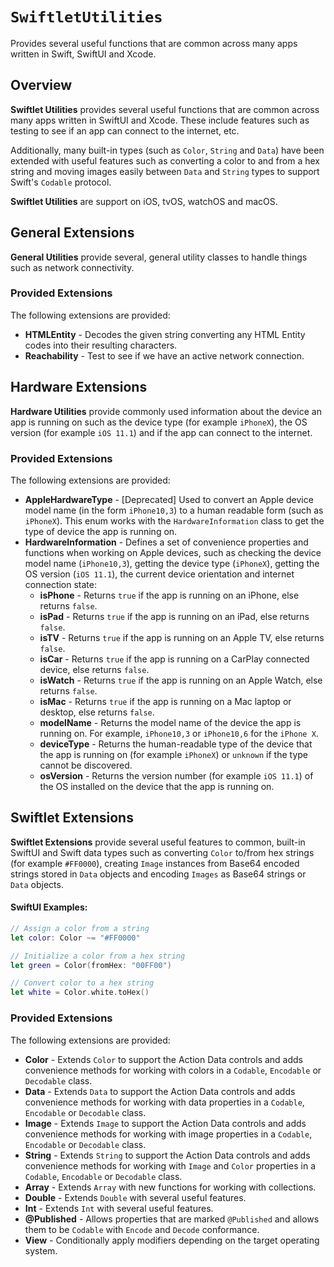 # ``SwiftletUtilities``

Provides several useful functions that are common across many apps written in Swift, SwiftUI and Xcode.

## Overview

**Swiftlet Utilities** provides several useful functions that are common across many apps written in SwiftUI and Xcode. These include features such as testing to see if an app can connect to the internet, etc.

Additionally, many built-in types (such as `Color`, `String` and `Data`) have been extended with useful features such as converting a color to and from a hex string and moving images easily between `Data` and `String` types to support Swift's `Codable` protocol.

**Swiftlet Utilities** are support on iOS, tvOS, watchOS and macOS.

## General Extensions

**General Utilities** provide several, general utility classes to handle things such as network connectivity.

### Provided Extensions

The following extensions are provided:

* **HTMLEntity** - Decodes the given string converting any HTML Entity codes into their resulting characters.
* **Reachability** - Test to see if we have an active network connection.

## Hardware Extensions

**Hardware Utilities** provide commonly used information about the device an app is running on such as the device type (for example `iPhoneX`), the OS version (for example `iOS 11.1`) and if the app can connect to the internet.

### Provided Extensions

The following extensions are provided:

* **AppleHardwareType** - [Deprecated] Used to convert an Apple device model name (in the form `iPhone10,3`) to a human readable form (such as `iPhoneX`). This enum works with the `HardwareInformation` class to get the type of device the app is running on.
* **HardwareInformation** - Defines a set of convenience properties and functions when working on Apple devices, such as checking the device model name (`iPhone10,3`), getting the device type (`iPhoneX`), getting the OS version (`iOS 11.1`), the current device orientation and internet connection state:
	* **isPhone** - Returns `true` if the app is running on an iPhone, else returns `false`.
	* **isPad** - Returns `true` if the app is running on an iPad, else returns `false`. 
	* **isTV** - Returns `true` if the app is running on an Apple TV, else returns `false`.
	* **isCar** - Returns `true` if the app is running on a CarPlay connected device, else returns `false`.
	* **isWatch** - Returns `true` if the app is running on an Apple Watch, else returns `false`. 
	* **isMac** - Returns `true` if the app is running on a Mac laptop or desktop, else returns `false`.
	* **modelName** - Returns the model name of the device the app is running on. For example, `iPhone10,3` or `iPhone10,6` for the `iPhone X`.
	* **deviceType** - Returns the human-readable type of the device that the app is running on (for example `iPhoneX`) or `unknown` if the type cannot be discovered. 
	* **osVersion** - Returns the version number (for example `iOS 11.1`) of the OS installed on the device that the app is running on.

## Swiftlet Extensions

**Swiftlet Extensions** provide several useful features to common, built-in SwiftUI and Swift data types such as converting `Color` to/from hex strings (for example `#FF0000`), creating `Image` instances from Base64 encoded strings stored in `Data` objects and encoding `Images` as Base64 strings or `Data` objects.

#### SwiftUI Examples:

```swift
// Assign a color from a string
let color: Color ~= "#FF0000"

// Initialize a color from a hex string
let green = Color(fromHex: "00FF00")

// Convert color to a hex string
let white = Color.white.toHex()
```

### Provided Extensions

The following extensions are provided:

* **Color** - Extends `Color` to support the Action Data controls and adds convenience methods for working with colors in a `Codable`, `Encodable` or `Decodable` class.
* **Data** - Extends `Data` to support the Action Data controls and adds convenience methods for working with data properties in a `Codable`, `Encodable` or `Decodable` class.
* **Image** - Extends `Image` to support the Action Data controls and adds convenience methods for working with image properties in a `Codable`, `Encodable` or `Decodable` class.
* **String** - Extends `String` to support the Action Data controls and adds convenience methods for working with `Image` and `Color` properties in a `Codable`, `Encodable` or `Decodable` class.
* **Array** - Extends `Array` with new functions for working with collections.
* **Double** - Extends `Double` with several useful features.
* **Int** - Extends `Int` with several useful features.
* **@Published** - Allows properties that are marked `@Published` and allows them to be `Codable` with `Encode` and `Decode` conformance.
* **View** - Conditionally apply modifiers depending on the target operating system.

